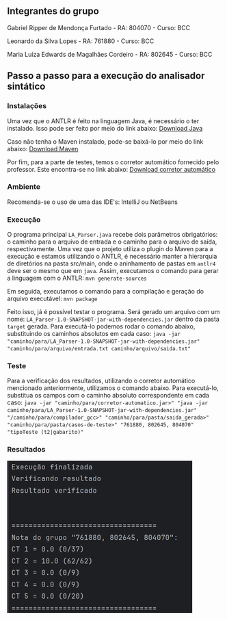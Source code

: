 ## Integrantes do grupo

Gabriel Ripper de Mendonça Furtado - RA: 804070 - Curso: BCC

Leonardo da Silva Lopes - RA: 761880 - Curso: BCC

Maria Luíza Edwards de Magalhães Cordeiro - RA: 802645 - Curso: BCC

## Passo a passo para a execução do analisador sintático

### Instalações
Uma vez que o ANTLR é feito na linguagem Java, é necessário o ter instalado. Isso pode ser feito por meio do link abaixo:
[Download Java](https://www.java.com/pt-BR/download/)

Caso não tenha o Maven instalado, pode-se baixá-lo por meio do link abaixo:
[Download Maven](https://maven.apache.org/download.cgi)

Por fim, para a parte de testes, temos o corretor automático fornecido pelo professor. Este encontra-se no link abaixo:
[Download corretor automático](https://github.com/dlucredio/compiladores-corretor-automatico/blob/master/target/compiladores-corretor-automatico-1.0-SNAPSHOT-jar-with-dependencies.jar)

### Ambiente
Recomenda-se o uso de uma das IDE's: IntelliJ ou NetBeans

### Execução

O programa principal `LA_Parser.java` recebe dois parâmetros obrigatórios: o caminho para o arquivo de entrada e o caminho para o arquivo de saída, respectivamente.
Uma vez que o projeto utiliza o plugin do Maven para a execução e estamos utilizando o ANTLR, é necessário manter a hierarquia de diretórios na pasta src/main, onde o aninhamento de pastas em `antlr4` deve ser o mesmo que em `java`.
Assim, executamos o comando para gerar a linguagem com o ANTLR:
`mvn generate-sources`

Em seguida, executamos o comando para a compilação e geração do arquivo executável:
`mvn package`

Feito isso, já é possível testar o programa. Será gerado um arquivo com um nome: `LA_Parser-1.0-SNAPSHOT-jar-with-dependencies.jar` dentro da pasta `target` gerada.
Para executá-lo podemos rodar o comando abaixo, substituindo os caminhos absolutos em cada caso:
`java -jar "caminho/para/LA_Parser-1.0-SNAPSHOT-jar-with-dependencies.jar" "caminho/para/arquivo/entrada.txt caminho/arquivo/saida.txt" `


### Teste

Para a verificação dos resultados, utilizando o corretor automático mencionado anteriormente, utilizamos o comando abaixo. Para executá-lo, substitua os campos com o caminho absoluto correspondente em cada caso:
`java -jar "caminho/para/corretor-automatico.jar>" "java -jar caminho/para/LA_Parser-1.0-SNAPSHOT-jar-with-dependencies.jar"  "/caminho/para/compilador_gcc>" "caminho/para/pasta/saida_gerada>" "caminho/para/pasta/casos-de-teste>" "761880, 802645, 804070" "tipoTeste (t2|gabarito)"`

### Resultados

![Resultados](/imagens/testes_passando.png)
